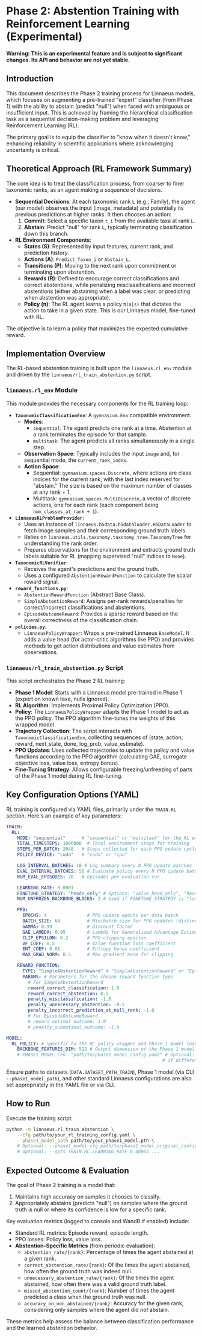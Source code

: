 # Phase 2: Abstention Training with Reinforcement Learning (Experimental)

**Warning: This is an experimental feature and is subject to significant changes. Its API and behavior are not yet stable.**

## Introduction

This document describes the Phase 2 training process for Linnaeus models, which focuses on augmenting a pre-trained "expert" classifier (from Phase 1) with the ability to abstain (predict "null") when faced with ambiguous or insufficient input. This is achieved by framing the hierarchical classification task as a sequential decision-making problem and leveraging Reinforcement Learning (RL).

The primary goal is to equip the classifier to "know when it doesn't know," enhancing reliability in scientific applications where acknowledging uncertainty is critical.

## Theoretical Approach (RL Framework Summary)

The core idea is to treat the classification process, from coarser to finer taxonomic ranks, as an agent making a sequence of decisions.

*   **Sequential Decisions**: At each taxonomic rank `L` (e.g., Family), the agent (our model) observes the input (image, metadata) and potentially its previous predictions at higher ranks. It then chooses an action:
    1.  **Commit**: Select a specific taxon `t_i` from the available taxa at rank `L`.
    2.  **Abstain**: Predict "null" for rank `L`, typically terminating classification down this branch.
*   **RL Environment Components**:
    *   **States (S)**: Represented by input features, current rank, and prediction history.
    *   **Actions (A)**: `Predict_Taxon_i` or `Abstain_L`.
    *   **Transitions (P)**: Moving to the next rank upon commitment or terminating upon abstention.
    *   **Rewards (R)**: Defined to encourage correct classifications and correct abstentions, while penalizing misclassifications and incorrect abstentions (either abstaining when a label was clear, or predicting when abstention was appropriate).
    *   **Policy (π)**: The RL agent learns a policy `π(a|s)` that dictates the action to take in a given state. This is our Linnaeus model, fine-tuned with RL.

The objective is to learn a policy that maximizes the expected cumulative reward.

## Implementation Overview

The RL-based abstention training is built upon the `linnaeus.rl_env` module and driven by the `linnaeus/rl_train_abstention.py` script.

### `linnaeus.rl_env` Module

This module provides the necessary components for the RL training loop:

*   **`TaxonomicClassificationEnv`**: A `gymnasium.Env` compatible environment.
    *   **Modes**:
        *   `sequential`: The agent predicts one rank at a time. Abstention at a rank terminates the episode for that sample.
        *   `multitask`: The agent predicts all ranks simultaneously in a single step.
    *   **Observation Space**: Typically includes the input `image` and, for sequential mode, the `current_rank_index`.
    *   **Action Space**:
        *   Sequential: `gymnasium.spaces.Discrete`, where actions are class indices for the current rank, with the last index reserved for "abstain." The size is based on the maximum number of classes at any rank + 1.
        *   Multitask: `gymnasium.spaces.MultiDiscrete`, a vector of discrete actions, one for each rank (each component being `num_classes_at_rank + 1`).
*   **`LinnaeusRLProblemProvider`**:
    *   Uses an instance of `linnaeus.h5data.h5dataloader.H5DataLoader` to fetch image samples and their corresponding ground truth labels.
    *   Relies on `linnaeus.utils.taxonomy.taxonomy_tree.TaxonomyTree` for understanding the rank order.
    *   Prepares observations for the environment and extracts ground truth labels suitable for RL (mapping supervised "null" indices to `None`).
*   **`TaxonomicRLVerifier`**:
    *   Receives the agent's predictions and the ground truth.
    *   Uses a configured `AbstentionRewardFunction` to calculate the scalar reward signal.
*   **`reward_functions.py`**:
    *   `AbstentionRewardFunction` (Abstract Base Class).
    *   `SimpleAbstentionReward`: Assigns per-rank rewards/penalties for correct/incorrect classifications and abstentions.
    *   `EpisodeOutcomeReward`: Provides a sparse reward based on the overall correctness of the classification chain.
*   **`policies.py`**:
    *   `LinnaeusPolicyWrapper`: Wraps a pre-trained Linnaeus `BaseModel`. It adds a value head (for actor-critic algorithms like PPO) and provides methods to get action distributions and value estimates from observations.

### `linnaeus/rl_train_abstention.py` Script

This script orchestrates the Phase 2 RL training:

*   **Phase 1 Model**: Starts with a Linnaeus model pre-trained in Phase 1 (expert on known taxa, nulls ignored).
*   **RL Algorithm**: Implements Proximal Policy Optimization (PPO).
*   **Policy**: The `LinnaeusPolicyWrapper` adapts the Phase 1 model to act as the PPO policy. The PPO algorithm fine-tunes the weights of this wrapped model.
*   **Trajectory Collection**: The script interacts with `TaxonomicClassificationEnv`, collecting sequences of (state, action, reward, next_state, done, log_prob, value_estimate).
*   **PPO Updates**: Uses collected trajectories to update the policy and value functions according to the PPO algorithm (calculating GAE, surrogate objective loss, value loss, entropy bonus).
*   **Fine-Tuning Strategy**: Allows configurable freezing/unfreezing of parts of the Phase 1 model during RL fine-tuning.

## Key Configuration Options (YAML)

RL training is configured via YAML files, primarily under the `TRAIN.RL` section. Here's an example of key parameters:

```yaml
TRAIN:
  RL:
    MODE: "sequential"      # "sequential" or "multitask" for the RL environment
    TOTAL_TIMESTEPS: 1000000  # Total environment steps for training
    STEPS_PER_BATCH: 2048   # Steps collected for each PPO update cycle
    POLICY_DEVICE: "cuda"   # "cuda" or "cpu"

    LOG_INTERVAL_BATCHES: 10 # Log summary every N PPO update batches
    EVAL_INTERVAL_BATCHES: 50 # Evaluate policy every N PPO update batches
    NUM_EVAL_EPISODES: 20   # Episodes per evaluation run

    LEARNING_RATE: 0.0001
    FINETUNE_STRATEGY: "heads_only" # Options: "value_head_only", "heads_only", "last_n_blocks", "full"
    NUM_UNFROZEN_BACKBONE_BLOCKS: 2 # Used if FINETUNE_STRATEGY is "last_n_blocks"

    PPO:
      EPOCHS: 4               # PPO update epochs per data batch
      BATCH_SIZE: 64          # Minibatch size for PPO updates (distinct from STEPS_PER_BATCH)
      GAMMA: 0.99             # Discount factor
      GAE_LAMBDA: 0.95        # Lambda for Generalized Advantage Estimation
      CLIP_EPSILON: 0.2       # PPO clipping epsilon
      VF_COEF: 0.5            # Value function loss coefficient
      ENT_COEF: 0.01          # Entropy bonus coefficient
      MAX_GRAD_NORM: 0.5      # Max gradient norm for clipping

    REWARD_FUNCTION:
      TYPE: "SimpleAbstentionReward" # "SimpleAbstentionReward" or "EpisodeOutcomeReward"
      PARAMS: # Parameters for the chosen reward function type
        # For SimpleAbstentionReward
        reward_correct_classification: 1.0
        reward_correct_abstention: 0.5
        penalty_misclassification: -1.0
        penalty_unnecessary_abstention: -0.5
        penalty_incorrect_prediction_at_null_rank: -1.0
        # For EpisodeOutcomeReward
        # reward_optimal_outcome: 1.0
        # penalty_suboptimal_outcome: -1.0

MODEL:
  RL_POLICY: # Specific to the RL policy wrapper and Phase 1 model loading
    BACKBONE_FEATURES_DIM: 512 # Output dimension of the Phase 1 model's backbone/feature_extractor
    # PHASE1_MODEL_CFG: "path/to/phase1_model_config.yaml" # Optional: Path to Phase 1 model's original YAML config
                                                          # if different from the main RL training config's MODEL section.
```

Ensure paths to datasets (`DATA.DATASET_PATH_TRAIN`), Phase 1 model (via CLI `--phase1_model_path`), and other standard Linnaeus configurations are also set appropriately in the YAML file or via CLI.

## How to Run

Execute the training script:

```bash
python -m linnaeus.rl_train_abstention \
    --cfg path/to/your_rl_training_config.yaml \
    --phase1_model_path path/to/your_phase1_model.pth \
    # Optional: --phase1_model_cfg path/to/phase1_model_original_config.yaml \
    # Optional: --opts TRAIN.RL.LEARNING_RATE 0.00005 ...
```

## Expected Outcome & Evaluation

The goal of Phase 2 training is a model that:
1.  Maintains high accuracy on samples it chooses to classify.
2.  Appropriately abstains (predicts "null") on samples where the ground truth is null or where its confidence is low for a specific rank.

Key evaluation metrics (logged to console and WandB if enabled) include:
*   Standard RL metrics: Episode reward, episode length.
*   PPO losses: Policy loss, value loss.
*   **Abstention-Specific Metrics** (from periodic evaluation):
    *   `abstention_rate/{rank}`: Percentage of times the agent abstained at a given rank.
    *   `correct_abstention_rate/{rank}`: Of the times the agent abstained, how often the ground truth was indeed null.
    *   `unnecessary_abstention_rate/{rank}`: Of the times the agent abstained, how often there was a valid ground truth label.
    *   `missed_abstention_count/{rank}`: Number of times the agent predicted a class when the ground truth was null.
    *   `accuracy_on_non_abstained/{rank}`: Accuracy for the given rank, considering only samples where the agent did *not* abstain.

These metrics help assess the balance between classification performance and the learned abstention behavior.
```
